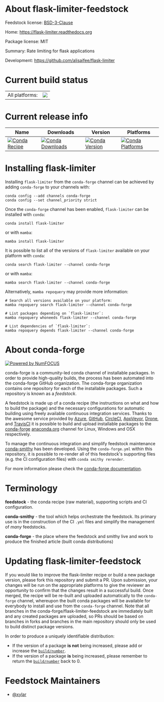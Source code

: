 About flask-limiter-feedstock
=============================

Feedstock license: [BSD-3-Clause](https://github.com/conda-forge/flask-limiter-feedstock/blob/main/LICENSE.txt)

Home: https://flask-limiter.readthedocs.org

Package license: MIT

Summary: Rate limiting for flask applications

Development: https://github.com/alisaifee/flask-limiter

Current build status
====================


<table><tr><td>All platforms:</td>
    <td>
      <a href="https://dev.azure.com/conda-forge/feedstock-builds/_build/latest?definitionId=18839&branchName=main">
        <img src="https://dev.azure.com/conda-forge/feedstock-builds/_apis/build/status/flask-limiter-feedstock?branchName=main">
      </a>
    </td>
  </tr>
</table>

Current release info
====================

| Name | Downloads | Version | Platforms |
| --- | --- | --- | --- |
| [![Conda Recipe](https://img.shields.io/badge/recipe-flask--limiter-green.svg)](https://anaconda.org/conda-forge/flask-limiter) | [![Conda Downloads](https://img.shields.io/conda/dn/conda-forge/flask-limiter.svg)](https://anaconda.org/conda-forge/flask-limiter) | [![Conda Version](https://img.shields.io/conda/vn/conda-forge/flask-limiter.svg)](https://anaconda.org/conda-forge/flask-limiter) | [![Conda Platforms](https://img.shields.io/conda/pn/conda-forge/flask-limiter.svg)](https://anaconda.org/conda-forge/flask-limiter) |

Installing flask-limiter
========================

Installing `flask-limiter` from the `conda-forge` channel can be achieved by adding `conda-forge` to your channels with:

```
conda config --add channels conda-forge
conda config --set channel_priority strict
```

Once the `conda-forge` channel has been enabled, `flask-limiter` can be installed with `conda`:

```
conda install flask-limiter
```

or with `mamba`:

```
mamba install flask-limiter
```

It is possible to list all of the versions of `flask-limiter` available on your platform with `conda`:

```
conda search flask-limiter --channel conda-forge
```

or with `mamba`:

```
mamba search flask-limiter --channel conda-forge
```

Alternatively, `mamba repoquery` may provide more information:

```
# Search all versions available on your platform:
mamba repoquery search flask-limiter --channel conda-forge

# List packages depending on `flask-limiter`:
mamba repoquery whoneeds flask-limiter --channel conda-forge

# List dependencies of `flask-limiter`:
mamba repoquery depends flask-limiter --channel conda-forge
```


About conda-forge
=================

[![Powered by
NumFOCUS](https://img.shields.io/badge/powered%20by-NumFOCUS-orange.svg?style=flat&colorA=E1523D&colorB=007D8A)](https://numfocus.org)

conda-forge is a community-led conda channel of installable packages.
In order to provide high-quality builds, the process has been automated into the
conda-forge GitHub organization. The conda-forge organization contains one repository
for each of the installable packages. Such a repository is known as a *feedstock*.

A feedstock is made up of a conda recipe (the instructions on what and how to build
the package) and the necessary configurations for automatic building using freely
available continuous integration services. Thanks to the awesome service provided by
[Azure](https://azure.microsoft.com/en-us/services/devops/), [GitHub](https://github.com/),
[CircleCI](https://circleci.com/), [AppVeyor](https://www.appveyor.com/),
[Drone](https://cloud.drone.io/welcome), and [TravisCI](https://travis-ci.com/)
it is possible to build and upload installable packages to the
[conda-forge](https://anaconda.org/conda-forge) [anaconda.org](https://anaconda.org/)
channel for Linux, Windows and OSX respectively.

To manage the continuous integration and simplify feedstock maintenance
[conda-smithy](https://github.com/conda-forge/conda-smithy) has been developed.
Using the ``conda-forge.yml`` within this repository, it is possible to re-render all of
this feedstock's supporting files (e.g. the CI configuration files) with ``conda smithy rerender``.

For more information please check the [conda-forge documentation](https://conda-forge.org/docs/).

Terminology
===========

**feedstock** - the conda recipe (raw material), supporting scripts and CI configuration.

**conda-smithy** - the tool which helps orchestrate the feedstock.
                   Its primary use is in the construction of the CI ``.yml`` files
                   and simplify the management of *many* feedstocks.

**conda-forge** - the place where the feedstock and smithy live and work to
                  produce the finished article (built conda distributions)


Updating flask-limiter-feedstock
================================

If you would like to improve the flask-limiter recipe or build a new
package version, please fork this repository and submit a PR. Upon submission,
your changes will be run on the appropriate platforms to give the reviewer an
opportunity to confirm that the changes result in a successful build. Once
merged, the recipe will be re-built and uploaded automatically to the
`conda-forge` channel, whereupon the built conda packages will be available for
everybody to install and use from the `conda-forge` channel.
Note that all branches in the conda-forge/flask-limiter-feedstock are
immediately built and any created packages are uploaded, so PRs should be based
on branches in forks and branches in the main repository should only be used to
build distinct package versions.

In order to produce a uniquely identifiable distribution:
 * If the version of a package **is not** being increased, please add or increase
   the [``build/number``](https://docs.conda.io/projects/conda-build/en/latest/resources/define-metadata.html#build-number-and-string).
 * If the version of a package **is** being increased, please remember to return
   the [``build/number``](https://docs.conda.io/projects/conda-build/en/latest/resources/define-metadata.html#build-number-and-string)
   back to 0.

Feedstock Maintainers
=====================

* [@xylar](https://github.com/xylar/)

